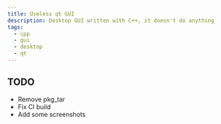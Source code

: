 ```yaml
---
title: Useless qt GUI
description: Desktop GUI written with C++, it doesn't do anything
tags:
  - cpp
  - gui
  - desktop
  - qt
---
```


## TODO

- Remove pkg_tar
- Fix CI build
- Add some screenshots
